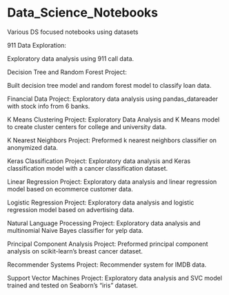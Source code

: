 # Data_Science_Notebooks
Various DS focused notebooks using datasets

911 Data Exploration:

Exploratory data analysis using 911 call data.


Decision Tree and Random Forest Project:

Built decision tree model and random forest model to classify loan data.


Financial Data Project:
Exploratory data analysis using pandas_datareader with stock info from 6 banks.

K Means Clustering Project:
Exploratory Data Analysis and K Means model to create cluster centers for college and university data.

K Nearest Neighbors Project:
Preformed k nearest neighbors classifier on anonymized data.

Keras Classification Project:
Exploratory data analysis and Keras classification model with a cancer classification dataset.

Linear Regression Project:
Exploratory data analysis and linear regression model based on ecommerce customer data.

Logistic Regression Project:
Exploratory data analysis and logistic regression model based on advertising data.

Natural Language Processing Project:
Exploratory data analysis and multinomial Naive Bayes classifier for yelp data.

Principal Component Analysis Project:
Preformed principal component analysis on scikit-learn’s breast cancer dataset.

Recommender Systems Project:
Recommender system for IMDB data.

Support Vector Machines Project:
Exploratory data analysis and SVC model trained and tested on Seaborn’s “iris” dataset.
